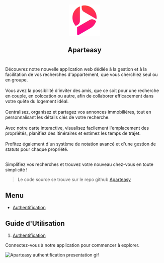 <p align="center">
<img width="100" height="100" alt="logo redditech" src="app/public/images/logo-color.png">
</p>

<h2 style="margin-bottom: 40px" align="center">Aparteasy</h2>
<p>
Découvrez notre nouvelle application web dédiée à la gestion et à la facilitation de vos recherches d'appartement, 
que vous cherchiez seul ou en groupe. <br><br>
Vous avez la possibilité d'inviter des amis, que ce soit pour une recherche en couple, 
en colocation ou autre, afin de collaborer efficacement dans votre quête du logement idéal. <br><br>
Centralisez, organisez et partagez vos annonces immobilières, tout en personnalisant les détails clés de votre recherche.  <br><br>
Avec notre carte interactive, visualisez facilement l'emplacement des propriétés, 
planifiez des itinéraires et estimez les temps de trajet. <br><br>
Profitez également d'un système de notation avancé et d'une gestion de statuts pour chaque propriété. <br><br>

Simplifiez vos recherches et trouvez votre nouveau chez-vous en toute simplicité !
</p>

> Le code source se trouve sur le repo github [Aparteasy](https://github.com/Leoglme/Aparteasy)

## Menu

- [Authentification](#auth)


## Guide d'Utilisation

1. [Authentification](#auth) 
<p>Connectez-vous à notre application pour commencer à explorer.</p>
<img src="https://d1gfixkhrc5ubb.cloudfront.net/oe4o%2Fpreview%2F51513936%2Fmain_large.gif?response-content-disposition=inline%3Bfilename%3D%22main_large.gif%22%3B&response-content-type=image%2Fgif&Expires=1684442353&Signature=hqOTlplIilmipOVLZfiNarYfJfIEt83QTPDA64dZfCf67Y4XZpUnHG4o2hBuunWFUg9d5zx2TEOdGqsMCnyIG4NsE0tdkI2~~kChMOaUZVEJcu5CM62lV4RGJzWPHQ86qb-XLleDT9bdYLTl0ngSQSMGru9dqDCWG4YybBcD5KQ-UXsg5kbqoxN9iqkWL8A~h-K7UmQgcpvab7pXW9TDxrw8nymc1Ej~LBr71YaHLjU223kd1R2bjnId9XS3AOT4JnMd9Z3b8~6Nml9T5Iwakqh-jZVD7brDXGVdTMeDZy8mzNO4V3QV08ZgaAhVa5m6Hp2zLS-JiFrLkMEyBZ8TLw__&Key-Pair-Id=APKAJT5WQLLEOADKLHBQ" alt="Aparteasy authentification presentation gif">
